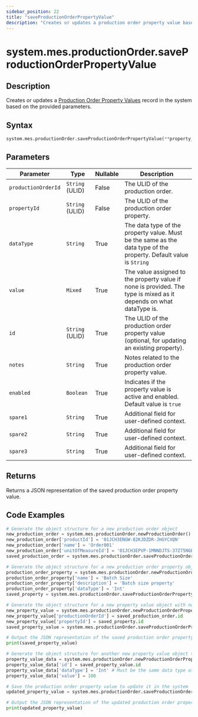 ```yaml
---
sidebar_position: 22
title: "saveProductionOrderPropertyValue"
description: "Creates or updates a production order property value based on specified parameters."
---
```


# system.mes.productionOrder.saveProductionOrderPropertyValue

## Description

Creates or updates a [Production Order Property Values](../../data-model/production-order-model/production-order-property-value) record in the system based on the provided parameters.

## Syntax

```python
system.mes.productionOrder.saveProductionOrderPropertyValue(**property_value_data)
```

## Parameters

| Parameter           | Type            | Nullable | Description                                                                                                        |
|---------------------|-----------------|----------|--------------------------------------------------------------------------------------------------------------------|
| `productionOrderId` | `String` (ULID) | False    | The ULID of the production order.                                                                                  |
| `propertyId`        | `String` (ULID) | False    | The ULID of the production order property.                                                                         |
| `dataType`          | `String`        | True     | The data type of the property value. Must be the same as the data type of the property. Default value is `String`  |
| `value`             | `Mixed`         | True     | The value assigned to the property value if none is provided. The type is mixed as it depends on what dataType is. |
| `id`                | `String` (ULID) | True     | The ULID of the production order property value (optional, for updating an existing property).                     |
| `notes`             | `String`        | True     | Notes related to the production order property value.                                                              |
| `enabled`           | `Boolean`       | True     | Indicates if the property value is active and enabled. Default value is `true`                                     |
| `spare1`            | `String`        | True     | Additional field for user-defined context.                                                                         |
| `spare2`            | `String`        | True     | Additional field for user-defined context.                                                                         |
| `spare3`            | `String`        | True     | Additional field for user-defined context.                                                                         |

## Returns

Returns a JSON representation of the saved production order property value.

## Code Examples

```python
# Generate the object structure for a new production order object
new_production_order = system.mes.productionOrder.newProductionOrder()
new_production_order['productId'] = '01JCH3ENGW-82KJDZDR-JHGYCXQN'
new_production_order['name'] = 'Order001'
new_production_order['unitOfMeasureId'] = '01JCH3EPVP-1MNNDJTS-37Z75NGB'
saved_production_order = system.mes.productionOrder.saveProductionOrder(**new_production_order)

# Generate the object structure for a new production order property object
production_order_property = system.mes.productionOrder.newProductionOrderProperty()
production_order_property['name'] = 'Batch Size'
production_order_property['description'] = 'Batch size property'
production_order_property['dataType'] = 'Int'
saved_property = system.mes.productionOrder.saveProductionOrderProperty(**production_order_property)

# Generate the object structure for a new property value object with no initial arguments, set the production order ID and property ID and save it
new_property_value = system.mes.productionOrder.newProductionOrderPropertyValue()
new_property_value['productionOrderId'] = saved_production_order.id
new_property_value['propertyId'] = saved_property.id
saved_property_value = system.mes.productionOrder.saveProductionOrderPropertyValue(**new_property_value)

# Output the JSON representation of the saved production order property value
print(saved_property_value)

# Generate the object structure for another new property value object to update the previous production order property value
property_value_data = system.mes.productionOrder.newProductionOrderPropertyValue()
property_value_data['id'] = saved_property_value.id
property_value_data['dataType'] = 'Int' # Must be the same data type as the property
property_value_data['value'] = 100

# Save the production order property value to update it in the system
updated_property_value = system.mes.productionOrder.saveProductionOrderPropertyValue(**property_value_data)

# Output the JSON representation of the updated production order property value
print(updated_property_value)
```
